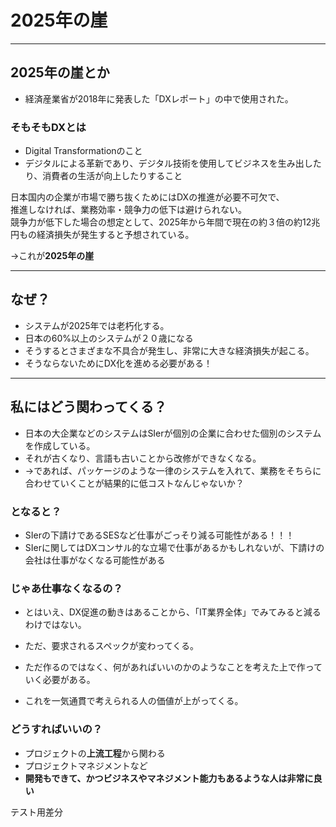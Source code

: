 # 2025年の崖

---

## 2025年の崖とか

- 経済産業省が2018年に発表した「DXレポート」の中で使用された。

### そもそもDXとは

- Digital Transformationのこと
- デジタルによる革新であり、デジタル技術を使用してビジネスを生み出したり、消費者の生活が向上したりすること

日本国内の企業が市場で勝ち抜くためにはDXの推進が必要不可欠で、   
推進しなければ、業務効率・競争力の低下は避けられない。   
競争力が低下した場合の想定として、2025年から年間で現在の約３倍の約12兆円もの経済損失が発生すると予想されている。

→これが**2025年の崖**

---

## なぜ？

- システムが2025年では老朽化する。
- 日本の60%以上のシステムが２０歳になる
- そうするとさまざまな不具合が発生し、非常に大きな経済損失が起こる。
- そうならないためにDX化を進める必要がある！
---

## 私にはどう関わってくる？

- 日本の大企業などのシステムはSIerが個別の企業に合わせた個別のシステムを作成している。
- それが古くなり、言語も古いことから改修ができなくなる。
- →であれば、パッケージのような一律のシステムを入れて、業務をそちらに合わせていくことが結果的に低コストなんじゃないか？

### となると？

- SIerの下請けであるSESなど仕事がごっそり減る可能性がある！！！
- SIerに関してはDXコンサル的な立場で仕事があるかもしれないが、下請けの会社は仕事がなくなる可能性がある

### じゃあ仕事なくなるの？

- とはいえ、DX促進の動きはあることから、「IT業界全体」でみてみると減るわけではない。
- ただ、要求されるスペックが変わってくる。

- ただ作るのではなく、何があればいいのかのようなことを考えた上で作っていく必要がある。
- これを一気通貫で考えられる人の価値が上がってくる。

### どうすればいいの？

- プロジェクトの**上流工程**から関わる
- プロジェクトマネジメントなど
- **開発もできて、かつビジネスやマネジメント能力もあるような人は非常に良い**


テスト用差分
